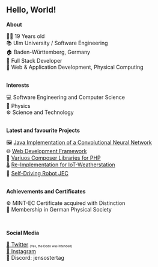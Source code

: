 <h2>Hello, World!</h2>

**About**

👨‍💻 19 Years old <br>
📚 Ulm University / Software Engineering <br>
🏠 Baden-Württemberg, Germany <br>
🔧 Full Stack Developer <br>
🔧 Web & Application Development, Physical Computing <br>
<br>

**Interests**

💻 Software Engineering and Computer Science <br>
🌌 Physics <br>
⚙️ Science and Technology <br>
<br>

**Latest and favourite Projects**

🖼️ <a href="https://github.com/JensOstertag/ConvolutionalNeuralNetwork">Java Implementation of a Convolutional Neural Network</a> <br>
🌐 <a href="#">Web Development Framework</a> <br>
🐘 <a href="#">Variuos Composer Libraries for PHP</a> <br>
🌡️ <a href="https://github.com/JensOstertag/IoT-WeatherStation">Re-Implementation for IoT-Weatherstation</a> <br>
🤖 <a href="https://github.com/JensOstertag/JEC">Self-Driving Robot JEC</a> <br>
<br>

**Achievements and Certificates**

<!-- **2023** -->

<!-- **2022** -->

<!-- **2021** -->

<!-- 📚 Abitur <br> -->
⚙️ MINT-EC Certificate acquired with Distinction <br>
🌌 Membership in German Physical Society <br>

<!-- **2020** -->

<!-- 💻 "Jugend Forscht" Regional Contest (Mathematics / Computer Science) - Second Place <br> -->
<br>

**Social Media**

<a href="https://www.twitter.com/JensOstertag03/">🦤 Twitter</a> <sub><sup><sub>(Yes, the Dodo was intended)</sub></sup></sub><br>
<a href="https://www.instagram.com/jensostertag/">📸 Instagram</a> <br>
💬 Discord: jensostertag
